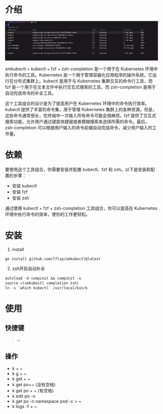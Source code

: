 # 介绍

![](asset/pod.png)

smkubectl = kubectl + fzf + zsh-completion 是一个用于在 Kubernetes 环境中执行命令的工具。Kubernetes 是一个用于管理容器化应用程序的操作系统，它运行在分布式集群上。kubectl 是用于与 Kubernetes 集群交互的命令行工具，而 fzf 是一个用于在文本文件中执行交互式搜索的工具，而 zsh-completion 是用于自动完成命令的补全工具。

这个工具组合的设计是为了提高用户在 Kubernetes 环境中的命令执行效率。kubectl 提供了丰富的命令集，用于管理 Kubernetes 集群上的各种资源。但是，这些命令通常很长，在终端中一次输入所有命令可能会很麻烦。fzf 提供了交互式搜索功能，允许用户通过键盘快捷键或者模糊搜索来选择所需的命令。最后，zsh-completion 可以根据用户输入的命令前缀自动完成命令，减少用户输入的工作量。

# 依赖

要使用这个工具组合，你需要安装并配置 kubectl、fzf 和 zsh。以下是安装和配置的步骤：

* 安装 kubectl
* 安装 fzf
* 安装 zsh

通过使用 kubectl + fzf + zsh-completion 工具组合，你可以提高在 Kubernetes 环境中执行命令的效率，使你的工作更轻松。

# 安装 

1. install

```
go install github.com/lflxp/smkubectl@latest
```

2. zsh开启自动补全

```
autoload -U compinit && compinit -u
source <(smkubectl completion zsh)
ln -s `which kubectl` /usr/local/bin/k
```

# 使用

## 快捷键

> ~

## 操作

* k + ~
* k g + ~
* k get + ~
* k get po+~ (没有空格)
* k get po + ~ (有空格)
* k edit po -n 
* k get po -n namespace pod -c + ~
* k logs -f + ~